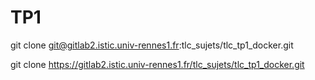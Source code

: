 # TP1

git clone git@gitlab2.istic.univ-rennes1.fr:tlc_sujets/tlc_tp1_docker.git

git clone https://gitlab2.istic.univ-rennes1.fr/tlc_sujets/tlc_tp1_docker.git


